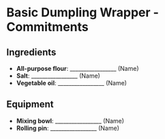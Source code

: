 # Basic Dumpling Wrapper - Commitments

## Ingredients
- **All-purpose flour**: _________________ (Name)
- **Salt**: _________________ (Name)
- **Vegetable oil**: _________________ (Name)

## Equipment
- **Mixing bowl**: _________________ (Name)
- **Rolling pin**: _________________ (Name)
